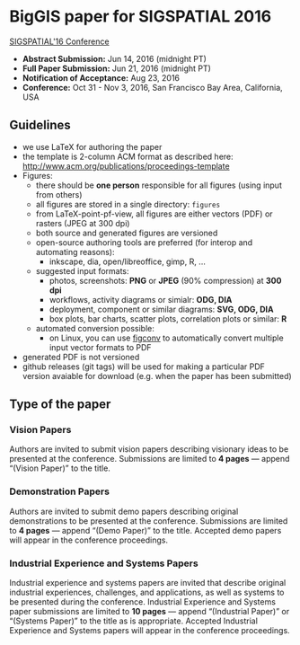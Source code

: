 # BigGIS paper for SIGSPATIAL 2016
[SIGSPATIAL'16 Conference](http://sigspatial2016.sigspatial.org/)

- **Abstract Submission:** Jun 14, 2016 (midnight PT)
- **Full Paper Submission:** Jun 21, 2016 (midnight PT)
- **Notification of Acceptance:** Aug 23, 2016
- **Conference:** Oct 31 - Nov 3, 2016, San Francisco Bay Area, California, USA

## Guidelines
- we use LaTeX for authoring the paper
- the template is 2-column ACM format as described here: http://www.acm.org/publications/proceedings-template
- Figures:
  - there should be **one person** responsible for all figures (using input from others)
  - all figures are stored in a single directory: `figures`
  - from LaTeX-point-pf-view, all figures are either vectors (PDF) or rasters (JPEG at 300 dpi)
  - both source and generated figures are versioned
  - open-source authoring tools are preferred (for interop and automating reasons):
    - inkscape, dia, open/libreoffice, gimp, R, ...
  - suggested input formats:
    - photos, screenshots: **PNG** or **JPEG** (90% compression) at **300 dpi**
    - workflows, activity diagrams or simialr: **ODG, DIA**
    - deployment, component or similar diagrams: **SVG, ODG, DIA**
    - box plots, bar charts, scatter plots, correlation plots or similar: **R**
  - automated conversion possible:
    - on Linux, you can use [figconv](https://github.com/vsimko/figconv) to automatically convert multiple input vector formats to PDF
- generated PDF is not versioned
- github releases (git tags) will be used for making a particular PDF version avaiable for download (e.g. when the paper has been submitted)

## Type of the paper

### Vision Papers
Authors are invited to submit vision papers describing visionary
ideas to be presented at the conference. Submissions are limited
to **4 pages** — append “(Vision Paper)” to the title.

### Demonstration Papers
Authors are invited to submit demo papers describing original
demonstrations to be presented at the conference. Submissions
are limited to **4 pages** — append “(Demo Paper)” to the title.
Accepted demo papers will appear in the conference proceedings.

### Industrial Experience and Systems Papers
Industrial experience and systems papers are invited that describe
original industrial experiences, challenges, and applications,
as well as systems to be presented during the conference. Industrial
Experience and Systems paper submissions are limited to **10 pages**
— append “(Industrial Paper)” or “(Systems Paper)” to the title as is
appropriate. Accepted Industrial Experience and Systems papers will
appear in the conference proceedings.
